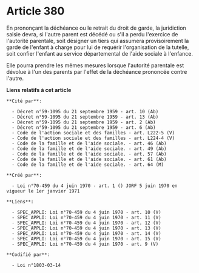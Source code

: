 # Article 380

En prononçant la déchéance ou le retrait du droit de garde, la juridiction saisie devra, si l'autre parent est décédé ou s'il
a perdu l'exercice de l'autorité parentale, soit désigner un tiers qui assumera provisoirement la garde de l'enfant à charge
pour lui de requérir l'organisation de la tutelle, soit confier l'enfant au service départemental de l'aide sociale à
l'enfance.

Elle pourra prendre les mêmes mesures lorsque l'autorité parentale est dévolue à l'un des parents par l'effet de la déchéance
prononcée contre l'autre.

**Liens relatifs à cet article**

	**Cité par**:

	  - Décret n°59-1095 du 21 septembre 1959 - art. 10 (Ab)
	  - Décret n°59-1095 du 21 septembre 1959 - art. 13 (Ab)
	  - Décret n°59-1095 du 21 septembre 1959 - art. 2 (Ab)
	  - Décret n°59-1095 du 21 septembre 1959 - art. 6 (Ab)
	  - Code de l'action sociale et des familles - art. L222-5 (V)
	  - Code de l'action sociale et des familles - art. L224-4 (V)
	  - Code de la famille et de l'aide sociale. - art. 46 (Ab)
	  - Code de la famille et de l'aide sociale. - art. 49 (Ab)
	  - Code de la famille et de l'aide sociale. - art. 57 (Ab)
	  - Code de la famille et de l'aide sociale. - art. 61 (Ab)
	  - Code de la famille et de l'aide sociale. - art. 64 (M)

	**Créé par**:

	  - Loi n°70-459 du 4 juin 1970 - art. 1 () JORF 5 juin 1970 en vigueur le 1er janvier 1971

	**Liens**:

	  - SPEC_APPLI: Loi n°70-459 du 4 juin 1970 - art. 10 (V)
	  - SPEC_APPLI: Loi n°70-459 du 4 juin 1970 - art. 11 (V)
	  - SPEC_APPLI: Loi n°70-459 du 4 juin 1970 - art. 12 (V)
	  - SPEC_APPLI: Loi n°70-459 du 4 juin 1970 - art. 13 (V)
	  - SPEC_APPLI: Loi n°70-459 du 4 juin 1970 - art. 14 (V)
	  - SPEC_APPLI: Loi n°70-459 du 4 juin 1970 - art. 15 (V)
	  - SPEC_APPLI: Loi n°70-459 du 4 juin 1970 - art. 9 (V)

	**Codifié par**:

	  - Loi n°1803-03-14
